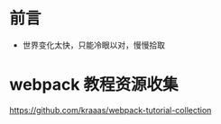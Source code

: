 
# 前言 #

- 世界变化太快，只能冷眼以对，慢慢拾取


# webpack 教程资源收集

https://github.com/kraaas/webpack-tutorial-collection